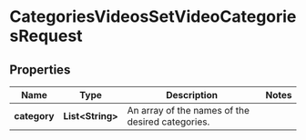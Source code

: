 

# CategoriesVideosSetVideoCategoriesRequest


## Properties

| Name | Type | Description | Notes |
|------------ | ------------- | ------------- | -------------|
|**category** | **List&lt;String&gt;** | An array of the names of the desired categories. |  |



